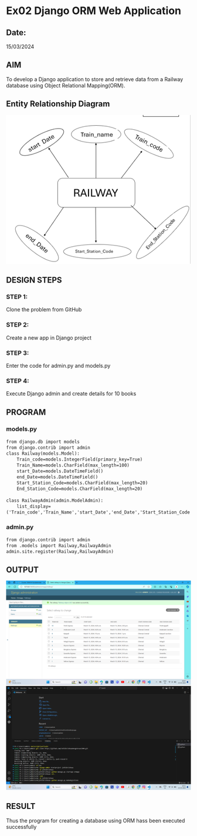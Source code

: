 # Ex02 Django ORM Web Application
## Date: 
15/03/2024
## AIM
To develop a Django application to store and retrieve data from a Railway database using Object Relational Mapping(ORM).

## Entity Relationship Diagram
 ![alt text](ERdia.png)

## DESIGN STEPS

### STEP 1:
Clone the problem from GitHub

### STEP 2:
Create a new app in Django project

### STEP 3:
Enter the code for admin.py and models.py

### STEP 4:
Execute Django admin and create details for 10 books

## PROGRAM
### models.py
~~~
from django.db import models
from django.contrib import admin
class Railway(models.Model):
    Train_code=models.IntegerField(primary_key=True)
    Train_Name=models.CharField(max_length=100)
    start_Date=models.DateTimeField()
    end_Date=models.DateTimeField()
    Start_Station_Code=models.CharField(max_length=20)
    End_Station_Code=models.CharField(max_length=20)
    
class RailwayAdmin(admin.ModelAdmin):
    list_display=('Train_code','Train_Name','start_Date','end_Date','Start_Station_Code','End_Station_Code')
~~~
### admin.py
~~~
from django.contrib import admin
from .models import Railway,RailwayAdmin
admin.site.register(Railway,RailwayAdmin)
~~~
## OUTPUT
![alt text](OUTPUT.png)
![alt text](<Screenshot 2024-03-15 095152.png>)


## RESULT
Thus the program for creating a database using ORM hass been executed successfully
